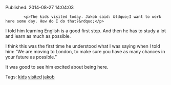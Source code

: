 


Published: 2014-08-27 14:04:03


            
            <p>The kids visited today. Jakob said: &ldquo;I want to work here some day. How do I do that?&rdquo;</p>

<p>I told him learning English is a good first step. And then he has to study a lot and learn as much as possible.</p>

<p>I think this was the first time he understood what I was saying when I told him: &ldquo;We are moving to London, to make sure you have as many chances in your future as possible.&rdquo;</p>

<p>It was good to see him excited about being here.</p>

            
            

Tags: [kids](tag-kids.md) [visited](tag-visited.md) [jakob](tag-jakob.md)
